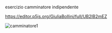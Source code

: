 esercizio camminatore indipendente

https://editor.p5js.org/GiuliaBollini/full/UB2IB2mEZ

![camminatore1](https://user-images.githubusercontent.com/61871414/78171428-b15da280-7454-11ea-9d30-995ebdec4a2d.png)
